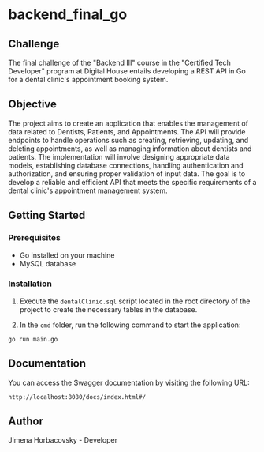 # backend_final_go

## Challenge
The final challenge of the "Backend III" course in the "Certified Tech Developer" program at Digital House entails developing a REST API in Go for a dental clinic's appointment booking system.

## Objective
The project aims to create an application that enables the management of data related to Dentists, Patients, and Appointments. The API will provide endpoints to handle operations such as creating, retrieving, updating, and deleting appointments, as well as managing information about dentists and patients. The implementation will involve designing appropriate data models, establishing database connections, handling authentication and authorization, and ensuring proper validation of input data. The goal is to develop a reliable and efficient API that meets the specific requirements of a dental clinic's appointment management system.

## Getting Started

### Prerequisites
- Go installed on your machine
- MySQL database

### Installation

1. Execute the `dentalClinic.sql` script located in the root directory of the project to create the necessary tables in the database.

2. In the `cmd` folder, run the following command to start the application:
```
go run main.go
```

## Documentation

You can access the Swagger documentation by visiting the following URL:
```
http://localhost:8080/docs/index.html#/
```

## Author
Jimena Horbacovsky - Developer
